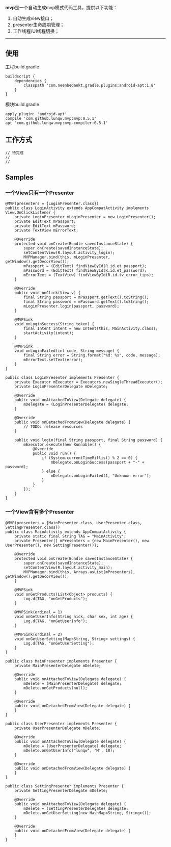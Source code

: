 **mvp**是一个自动生成mvp模式代码工具，提供以下功能：

1. 自动生成view接口；
2. presenter生命周期管理；
3. 工作线程/UI线程切换；

---
## 使用
工程build.gradle

	buildscript {
	    dependencies {
	        classpath 'com.neenbedankt.gradle.plugins:android-apt:1.8'
	    }
	}

模块build.gradle

	apply plugin: 'android-apt'
    compile 'com.github.lunqw.mvp:mvp:0.5.1'
    apt 'com.github.lunqw.mvp:mvp-compiler:0.5.1'

## 工作方式
	// 待完成
	//
	//

## Samples
### 一个View只有一个Presenter
	@MVP(presenters = {LoginPresenter.class})
	public class LoginActivity extends AppCompatActivity implements View.OnClickListener {
	    private LoginPresenter mLoginPresenter = new LoginPresenter();
	    private EditText mPassport;
	    private EditText mPassword;
	    private TextView mErrorText;
	
	    @Override
	    protected void onCreate(Bundle savedInstanceState) {
	        super.onCreate(savedInstanceState);
	        setContentView(R.layout.activity_login);
	        MVPManager.bind(this, mLoginPresenter, getWindow().getDecorView());
	        mPassport = (EditText) findViewById(R.id.et_passport);
	        mPassword = (EditText) findViewById(R.id.et_password);
	        mErrorText = (TextView) findViewById(R.id.tv_error_tips);
	    }
	
	    @Override
	    public void onClick(View v) {
	        final String passport = mPassport.getText().toString();
	        final String password = mPassword.getText().toString();
	        mLoginPresenter.login(passport, password);
	    }
	
	    @MVPSink
	    void onLoginSuccess(String token) {
	        final Intent intent = new Intent(this, MainActivity.class);
	        startActivity(intent);
	    }
	
	    @MVPSink
	    void onLoginFailed(int code, String message) {
	        final String error = String.format("%d: %s", code, message);
	        mErrorText.setText(error);
	    }
	}

	public class LoginPresenter implements Presenter {
	    private Executor mExecutor = Executors.newSingleThreadExecutor();
	    private LoginPresenterDelegate mDelegate;
	
	    @Override
	    public void onAttachedToView(Delegate delegate) {
	        mDelegate = (LoginPresenterDelegate) delegate;
	    }
	
	    @Override
	    public void onDetachedFromView(Delegate delegate) {
	        // TODO: release resources
	    }
	
	    public void login(final String passport, final String password) {
	        mExecutor.execute(new Runnable() {
	            @Override
	            public void run() {
	                if (System.currentTimeMillis() % 2 == 0) {
	                    mDelegate.onLoginSuccess(passport + "-" + password);
	                } else {
	                    mDelegate.onLoginFailed(1, "Unknown error");
	                }
	            }
	        });
	    }
	}

### 一个View含有多个Presenter

	@MVP(presenters = {MainPresenter.class, UserPresenter.class, SettingPresenter.class})
	public class MainActivity extends AppCompatActivity {
	    private static final String TAG = "MainActivity";
	    private Presenter[] mPresenters = {new MainPresenter(), new UserPresenter(), new SettingPresenter()};
	
	    @Override
	    protected void onCreate(Bundle savedInstanceState) {
	        super.onCreate(savedInstanceState);
	        setContentView(R.layout.activity_main);
	        MVPManager.bind(this, Arrays.asList(mPresenters), getWindow().getDecorView());
	    }
	
	    @MVPSink
	    void onGetProducts(List<Object> products) {
	        Log.d(TAG, "onGetProducts");
	    }
	
	    @MVPSink(ordinal = 1)
	    void onGetUserInfo(String nick, char sex, int age) {
	        Log.d(TAG, "onGetUserInfo");
	    }
	
	    @MVPSink(ordinal = 2)
	    void onGetUserSetting(Map<String, String> settings) {
	        Log.d(TAG, "onGetUserSetting");
	    }
	}
	
	public class MainPresenter implements Presenter {
	    private MainPresenterDelegate mDelete;
	
	    @Override
	    public void onAttachedToView(Delegate delegate) {
	        mDelete = (MainPresenterDelegate) delegate;
	        mDelete.onGetProducts(null);
	    }
	
	    @Override
	    public void onDetachedFromView(Delegate delegate) {
	    }
	}
	
	public class UserPresenter implements Presenter {
	    private UserPresenterDelegate mDelete;
	
	    @Override
	    public void onAttachedToView(Delegate delegate) {
	        mDelete = (UserPresenterDelegate) delegate;
	        mDelete.onGetUserInfo("lunqw", 'M', 18);
	    }
	
	    @Override
	    public void onDetachedFromView(Delegate delegate) {
	    }
	}
	
	public class SettingPresenter implements Presenter {
	    private SettingPresenterDelegate mDelete;
	
	    @Override
	    public void onAttachedToView(Delegate delegate) {
	        mDelete = (SettingPresenterDelegate) delegate;
	        mDelete.onGetUserSetting(new HashMap<String, String>());
	    }
	
	    @Override
	    public void onDetachedFromView(Delegate delegate) {
	    }
	}
